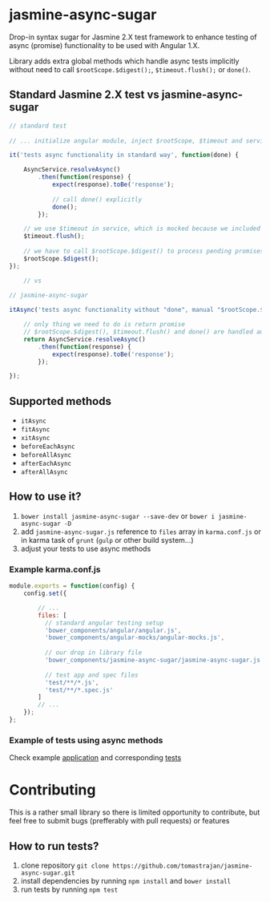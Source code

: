 # jasmine-async-sugar

Drop-in syntax sugar for Jasmine 2.X test framework to enhance testing of async (promise) functionality to be used with Angular 1.X. 

Library adds extra global methods which handle async tests implicitly without need to call `$rootScope.$digest();`, `$timeout.flush();` or `done()`.

## Standard Jasmine 2.X test vs jasmine-async-sugar

```javascript
// standard test
    
// ... initialize angular module, inject $rootScope, $timeout and service

it('tests async functionality in standard way', function(done) {

    AsyncService.resolveAsync()
        .then(function(response) {
            expect(response).toBe('response');
            
            // call done() explicitly
            done();
        });

    // we use $timeout in service, which is mocked because we included angular-mocks so we have to trigger manually
    $timeout.flush();
    
    // we have to call $rootScope.$digest() to process pending promises in angular context
    $rootScope.$digest();
});

    // vs
    
// jasmine-async-sugar

itAsync('tests async functionality without "done", manual "$rootScope.$digest" and "$timeout.flush" triggering', function() {

    // only thing we need to do is return promise 
    // $rootScope.$digest(), $timeout.flush() and done() are handled automatically by library
    return AsyncService.resolveAsync()
        .then(function(response) {
            expect(response).toBe('response');
        });

});

```

## Supported methods
* `itAsync`
* `fitAsync`
* `xitAsync`
* `beforeEachAsync`
* `beforeAllAsync`
* `afterEachAsync`
* `afterAllAsync`

## How to use it?

1. `bower install jasmine-async-sugar --save-dev` or `bower i jasmine-async-sugar -D`
2. add `jasmine-async-sugar.js` reference to `files` array in `karma.conf.js` or in karma task of `grunt` (`gulp` or other build system...)
3. adjust your tests to use async methods

### Example karma.conf.js 
```javascript
module.exports = function(config) {
    config.set({

        // ...
        files: [
          // standard angular testing setup
          'bower_components/angular/angular.js',
          'bower_components/angular-mocks/angular-mocks.js',
        
          // our drop in library file
          'bower_components/jasmine-async-sugar/jasmine-async-sugar.js',
        
          // test app and spec files
          'test/**/*.js',
          'test/**/*.spec.js'
        ]
        // ...
    });
};
``` 

### Example of tests using async methods
Check example [application](https://github.com/tomastrajan/jasmine-async-sugar/blob/master/test/app.js) and corresponding [tests](https://github.com/tomastrajan/jasmine-async-sugar/blob/master/test/app.spec.js)

# Contributing

This is a rather small library so there is limited opportunity to contribute, but feel free to submit bugs (prefferably with pull requests) or features

## How to run tests?

1. clone repository `git clone https://github.com/tomastrajan/jasmine-async-sugar.git`
2. install dependencies by running `npm install` and `bower install`
3. run tests by running `npm test`


